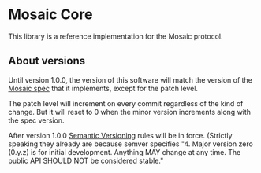 # Mosaic Core

This library is a reference implementation for the Mosaic protocol.

## About versions

Until version 1.0.0, the version of this software will match the version of the
[Mosaic spec](https://mikedilger.github.io/mosaic-spec/) that it implements,
except for the patch level.

The patch level will increment on every commit regardless of the kind of change.
But it will reset to 0 when the minor version increments along with the spec version.

After version 1.0.0 [Semantic Versioning](semver.org) rules will be in force.
(Strictly speaking they already are because semver specifies "4. Major version zero
(0.y.z) is for initial development. Anything MAY change at any time. The public API
SHOULD NOT be considered stable."
